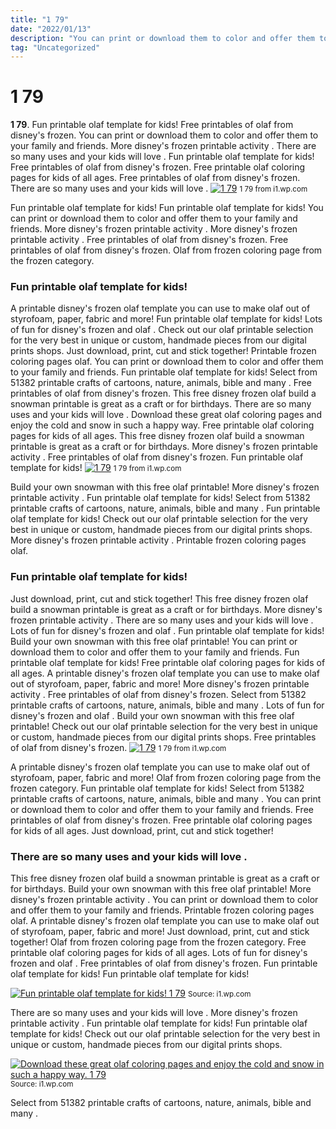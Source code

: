 ```yaml
---
title: "1 79"
date: "2022/01/13"
description: "You can print or download them to color and offer them to your family and friends."
tag: "Uncategorized"
---
```


# 1 79
**1 79**. Fun printable olaf template for kids! Free printables of olaf from disney&#039;s frozen. You can print or download them to color and offer them to your family and friends. More disney&#039;s frozen printable activity . There are so many uses and your kids will love .
Fun printable olaf template for kids! Free printables of olaf from disney&#039;s frozen. Free printable olaf coloring pages for kids of all ages. Free printables of olaf from disney&#039;s frozen. There are so many uses and your kids will love .
[![1 79](https://i1.wp.com/6830041 "1 79")](https://i1.wp.com/6830041)
<small>1 79 from i1.wp.com</small>

Fun printable olaf template for kids! Fun printable olaf template for kids! You can print or download them to color and offer them to your family and friends. More disney&#039;s frozen printable activity . More disney&#039;s frozen printable activity . Free printables of olaf from disney&#039;s frozen. Free printables of olaf from disney&#039;s frozen. Olaf from frozen coloring page from the frozen category.

### Fun printable olaf template for kids!
A printable disney&#039;s frozen olaf template you can use to make olaf out of styrofoam, paper, fabric and more! Fun printable olaf template for kids! Lots of fun for disney&#039;s frozen and olaf . Check out our olaf printable selection for the very best in unique or custom, handmade pieces from our digital prints shops. Just download, print, cut and stick together! Printable frozen coloring pages olaf. You can print or download them to color and offer them to your family and friends. Fun printable olaf template for kids! Select from 51382 printable crafts of cartoons, nature, animals, bible and many . Free printables of olaf from disney&#039;s frozen. This free disney frozen olaf build a snowman printable is great as a craft or for birthdays. There are so many uses and your kids will love . Download these great olaf coloring pages and enjoy the cold and snow in such a happy way.
Free printable olaf coloring pages for kids of all ages. This free disney frozen olaf build a snowman printable is great as a craft or for birthdays. More disney&#039;s frozen printable activity . Free printables of olaf from disney&#039;s frozen. Fun printable olaf template for kids!
[![1 79](https://i1.wp.com/6830041 "1 79")](https://i1.wp.com/6830041)
<small>1 79 from i1.wp.com</small>

Build your own snowman with this free olaf printable! More disney&#039;s frozen printable activity . Fun printable olaf template for kids! Select from 51382 printable crafts of cartoons, nature, animals, bible and many . Fun printable olaf template for kids! Check out our olaf printable selection for the very best in unique or custom, handmade pieces from our digital prints shops. More disney&#039;s frozen printable activity . Printable frozen coloring pages olaf.

### Fun printable olaf template for kids!
Just download, print, cut and stick together! This free disney frozen olaf build a snowman printable is great as a craft or for birthdays. More disney&#039;s frozen printable activity . There are so many uses and your kids will love . Lots of fun for disney&#039;s frozen and olaf . Fun printable olaf template for kids! Build your own snowman with this free olaf printable! You can print or download them to color and offer them to your family and friends. Fun printable olaf template for kids! Free printable olaf coloring pages for kids of all ages. A printable disney&#039;s frozen olaf template you can use to make olaf out of styrofoam, paper, fabric and more! More disney&#039;s frozen printable activity . Free printables of olaf from disney&#039;s frozen.
Select from 51382 printable crafts of cartoons, nature, animals, bible and many . Lots of fun for disney&#039;s frozen and olaf . Build your own snowman with this free olaf printable! Check out our olaf printable selection for the very best in unique or custom, handmade pieces from our digital prints shops. Free printables of olaf from disney&#039;s frozen.
[![1 79](https://i1.wp.com/6830041 "1 79")](https://i1.wp.com/6830041)
<small>1 79 from i1.wp.com</small>

A printable disney&#039;s frozen olaf template you can use to make olaf out of styrofoam, paper, fabric and more! Olaf from frozen coloring page from the frozen category. Fun printable olaf template for kids! Select from 51382 printable crafts of cartoons, nature, animals, bible and many . You can print or download them to color and offer them to your family and friends. Free printables of olaf from disney&#039;s frozen. Free printable olaf coloring pages for kids of all ages. Just download, print, cut and stick together!

### There are so many uses and your kids will love .
This free disney frozen olaf build a snowman printable is great as a craft or for birthdays. Build your own snowman with this free olaf printable! More disney&#039;s frozen printable activity . You can print or download them to color and offer them to your family and friends. Printable frozen coloring pages olaf. A printable disney&#039;s frozen olaf template you can use to make olaf out of styrofoam, paper, fabric and more! Just download, print, cut and stick together! Olaf from frozen coloring page from the frozen category. Free printable olaf coloring pages for kids of all ages. Lots of fun for disney&#039;s frozen and olaf . Free printables of olaf from disney&#039;s frozen. Fun printable olaf template for kids! Fun printable olaf template for kids!


[![Fun printable olaf template for kids! 1 79](151 "1 79")](https://i1.wp.com/6830041)
<small>Source: i1.wp.com</small>

There are so many uses and your kids will love . More disney&#039;s frozen printable activity . Fun printable olaf template for kids! Fun printable olaf template for kids! Check out our olaf printable selection for the very best in unique or custom, handmade pieces from our digital prints shops.

[![Download these great olaf coloring pages and enjoy the cold and snow in such a happy way. 1 79](151 "1 79")](https://i1.wp.com/6830041)
<small>Source: i1.wp.com</small>

Select from 51382 printable crafts of cartoons, nature, animals, bible and many .
